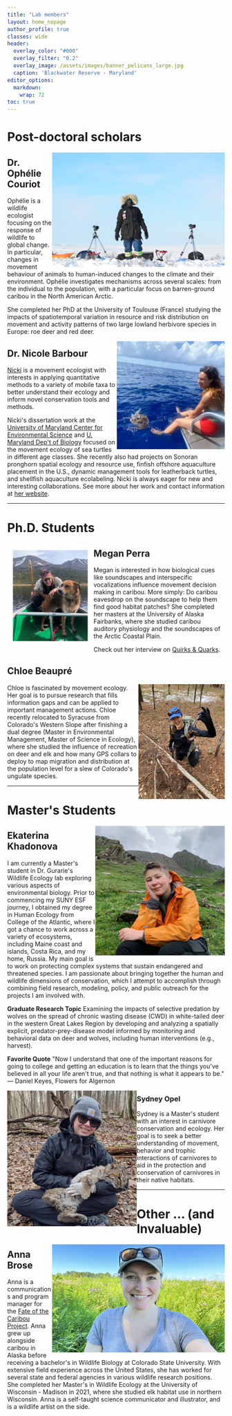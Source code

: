 ```yaml
---
title: "Lab members"
layout: home_nopage
author_profile: true
classes: wide
header:
  overlay_color: "#000"
  overlay_filter: "0.2"
  overlay_image: /assets/images/banner_pelicans_large.jpg
  caption: 'Blackwater Reserve - Maryland'
editor_options: 
  markdown: 
    wrap: 72
toc: true
---
```


# Post-doctoral scholars

<img src="/assets/people/ophelie.png" style="float:right" width = "400px"/>

## Dr. Ophélie Couriot

Ophélie is a wildlife ecologist focusing on the response of wildlife to global change. In particular, changes in movement behaviour of animals to human-induced changes to the climate and their environment. Ophélie investigates mechanisms across several scales: from the individual to the population, with a particular focus on barren-ground caribou in the North American Arctic.

She completed her PhD at the University of Toulouse (France) studying the impacts of spatiotemporal variation in resource and risk distribution on movement and activity patterns of two large lowland herbivore species in Europe: roe deer and red deer.

<img src="/assets/people/nicki.png" style="float:right" width = "250px"/>

## Dr. Nicole Barbour

[Nicki](https://barb3800.github.io/WebsiteofNicki/) is a movement ecologist with interests in applying quantitative methods to a variety of mobile taxa to better understand their ecology and inform novel conservation tools and methods.

Nicki's dissertation work at the [University of Maryland Center for Environmental Science](https://www.umces.edu/) and [U. Maryland Dep't of Biology](https://biology.umd.edu/) focused on the movement ecology of sea turtles in different age classes. She recently also had projects on Sonoran pronghorn spatial ecology and resource use, finfish offshore aquaculture placement in the U.S., dynamic management tools for leatherback turtles, and shellfish aquaculture ecolabeling. Nicki is always eager for new and interesting collaborations. See more about her work and contact information at [her website](https://barb3800.github.io/WebsiteofNicki/).

---

# Ph.D. Students

<img src="/assets/people/megan.png" style="float:left" width = "200px"/>

## Megan Perra

Megan is interested in how biological cues like soundscapes and interspecific vocalizations influence movement decision making in caribou. More simply: Do caribou eavesdrop on the soundscape to help them find good habitat patches? She completed her masters at the University of Alaska Fairbanks, where she studied caribou auditory physiology and the soundscapes of the Arctic Coastal Plain.

Check out her interview on [Quirks & Quarks](https://www.cbc.ca/listen/live-radio/1-51-quirks-and-quarks/clip/15956606-figuring-reindeer-hear-understand-impact-industrial-sounds). 

## Chloe Beaupré

<img src="/assets/people/chloe.jpg" style="float:right" width = "200px"/>

Chloe is fascinated by movement ecology.  Her goal is to pursue research that fills information gaps and can be applied to important management actions. Chloe recently relocated to Syracuse from Colorado's Western Slope after finishing a dual degree (Master in Environmental Management, Master of Science in Ecology), where she studied the influence of recreation on deer and elk and how many GPS collars to deploy to map migration and distribution at the population level for a slew of Colorado's ungulate species.

---

#  Master's Students

<img src="/assets/people/ekhadono.jpg" style="float:right" width = "300px"/>

## Ekaterina Khadonova


I am currently a Master's student in Dr. Gurarie's Wildlife Ecology lab exploring various aspects of environmental biology. Prior to commencing my SUNY ESF journey, I obtained my degree in Human Ecology from College of the Atlantic, where I got a chance to work across a variety of ecosystems, including Maine coast and islands, Costa Rica, and my home, Russia. My main goal is to work on protecting complex systems that sustain endangered and threatened species. I am passionate about bringing together the human and wildlife dimensions of conservation, which I attempt to accomplish through combining field research, modeling, policy, and public outreach for the projects I am involved with.

**Graduate Research Topic** Examining the impacts of selective predation by wolves on the spread of chronic wasting disease (CWD) in white-tailed deer in the western Great Lakes Region by developing and analyzing a spatially explicit, predator-prey-disease model informed by monitoring and behavioral data on deer and wolves, including human interventions (e.g., harvest).

**Favorite Quote** "Now I understand that one of the important reasons for going to college and getting an education is to learn that the things you've believed in all your life aren't true, and that nothing is what it appears to be." ― Daniel Keyes, Flowers for Algernon


<img src="/assets/people/sydney.jpg" style="float:left" width = "300px"/>

### Sydney Opel


Sydney is a Master's student with an interest in carnivore conservation and ecology. Her goal is to seek a better understanding of movement, behavior and trophic interactions of carnivores to aid in the protection and conservation of carnivores in their native habitats.

---

# Other ... (and Invaluable)

<img src="/assets/people/anna.png" style="float:right" width = "400px"/>

## Anna Brose

Anna is a communications and program manager for the [Fate of the Caribou Project](fateofthecaribou.esf.edu). Anna grew up alongside caribou in Alaska before receiving a bachelor's in Wildlife Biology at Colorado State University. With extensive field experience across the United States, she has worked for several state and federal agencies in various wildlife research positions. She completed her Master's in Wildlife Ecology at the University of Wisconsin - Madison in 2021, where she studied elk habitat use in northern Wisconsin. Anna is a self-taught science communicator and illustrator, and is a wildlife artist on the side.

